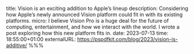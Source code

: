 title: Vision is an exciting addition to Apple’s lineup
description: Considering how Apple’s newly announced Vision platform could fit in with its existing platforms.
micro: I believe Vision Pro is a huge deal for the future of computing, entertainment, and how we interact with the world. I wrote a post exploring how this new platform fits in.
date: 2023-07-13
time: 18:55:00+01:00
externalURL: https://pspdfkit.com/blog/2023/vision-is-additive/
%%%
